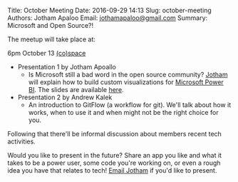 Title: October Meeting
Date: 2016-09-29 14:13
Slug: october-meeting
Authors: Jotham Apaloo
Email: jothamapaloo@gmail.com
Summary: Microsoft and Open Source?!

The meetup will take place at:

6pm
October 13
[(co)space](http://cospacenorth.com/)


- Presentation 1 by Jotham Apoallo
    - Is Microsoft still a bad word in the open source community? [Jotham](http://jotham-city.com/) will explain how
    to build custom visualizations for [Microsoft Power BI](https://powerbi.microsoft.com/en-us/).
    The slides are available [here](http://jotham-city.com/powerbi).
- Presentation 2 by Andrew Kalek
    - An introduction to GitFlow (a workflow for git). We'll talk about how it works, when to use it and when might not be the right choice for you.

Following that there'll be informal discussion about members recent tech activities.

Would you like to present in the future? Share an app you like and what it takes to be a power user, some code you're working on, or even a rough idea you have that relates to tech!
[Email Jotham](mailto:jothamapaloo@gmail.com) if you'd like to present.

